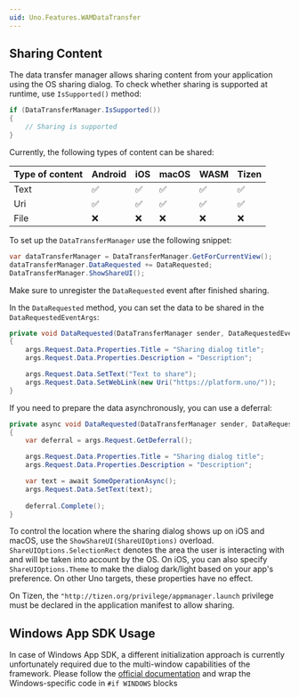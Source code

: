 ```yaml
---
uid: Uno.Features.WAMDataTransfer
---
```


## Sharing Content

The data transfer manager allows sharing content from your application using the OS sharing dialog. To check whether sharing is supported at runtime, use `IsSupported()` method:

```csharp
if (DataTransferManager.IsSupported())
{
    // Sharing is supported    
}
```

Currently, the following types of content can be shared:

| Type of content   | Android | iOS | macOS | WASM | Tizen |
|-------------------|---------|-----|-------|------| ----- |
| Text              | ✅      | ✅ | ✅    | ✅  | ✅    |
| Uri               | ✅      | ✅ | ✅    | ✅  |✅     |
| File              | ❌      | ❌ | ❌    | ❌  |❌     |

To set up the `DataTransferManager` use the following snippet:

```csharp
var dataTransferManager = DataTransferManager.GetForCurrentView();
dataTransferManager.DataRequested += DataRequested;
DataTransferManager.ShowShareUI();
```

Make sure to unregister the `DataRequested` event after finished sharing.

In the `DataRequested` method, you can set the data to be shared in the `DataRequestedEventArgs`:

```csharp
private void DataRequested(DataTransferManager sender, DataRequestedEventArgs args)
{        
    args.Request.Data.Properties.Title = "Sharing dialog title";
    args.Request.Data.Properties.Description = "Description";

    args.Request.Data.SetText("Text to share");
    args.Request.Data.SetWebLink(new Uri("https://platform.uno/"));
}
```

If you need to prepare the data asynchronously, you can use a deferral:

```csharp
private async void DataRequested(DataTransferManager sender, DataRequestedEventArgs args)
{        
    var deferral = args.Request.GetDeferral();

    args.Request.Data.Properties.Title = "Sharing dialog title";
    args.Request.Data.Properties.Description = "Description";

    var text = await SomeOperationAsync();
    args.Request.Data.SetText(text);
    
    deferral.Complete();
}
```

To control the location where the sharing dialog shows up on iOS and macOS, use the `ShowShareUI(ShareUIOptions)` overload. `ShareUIOptions.SelectionRect` denotes the area the user is interacting with and will be taken into account by the OS. On iOS, you can also specify `ShareUIOptions.Theme` to make the dialog dark/light based on your app's preference. On other Uno targets, these properties have no effect.

On Tizen, the `"http://tizen.org/privilege/appmanager.launch` privilege must be declared in the application manifest to allow sharing.

## Windows App SDK Usage

In case of Windows App SDK, a different initialization approach is currently unfortunately required due to the multi-window capabilities of the framework. Please follow the [official documentation](https://learn.microsoft.com/en-us/windows/apps/develop/ui-input/display-ui-objects#winui-3-with-c-also-wpfwinforms-with-net-6-or-later-1) and wrap the Windows-specific code in `#if WINDOWS` blocks
